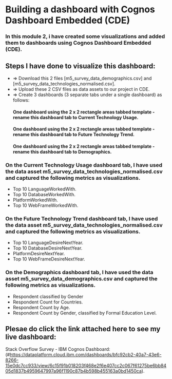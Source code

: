 # Building a dashboard with Cognos Dashboard Embedded (CDE)

### In this module 2, i have created some visualizations and added them to dashboards using Cognos Dashboard Embedded (CDE).

## Steps I have done to visualize this dashboard:
* => Download this 2 files [m5_survey_data_demographics.csv] and [m5_survey_data_technologies_normalised.csv]. 
* => Upload these 2 CSV files as data assets to our project in CDE.
* => Create 3 dashboards (3 separate tabs under a single dashboard) as follows:
    #### One dashboard using the 2 x 2 rectangle areas tabbed template - rename this dashboard tab to Current Technology Usage.
    #### One dashboard using the 2 x 2 rectangle areas tabbed template - rename this dashboard tab to Future Technology Trend.
    #### One dashboard using the 2 x 2 rectangle areas tabbed template - rename this dashboard tab to Demographics.

### On the Current Technology Usage dashboard tab, I have used the data asset m5_survey_data_technologies_normalised.csv and captured the following metrics as visualizations.
*	Top 10 LanguageWorkedWith.
*	Top 10 DatabaseWorkedWith.
*	PlatformWorkedWith.
*	Top 10 WebFrameWorkedWith.

### On the Future Technology Trend dashboard tab, I have used the data asset m5_survey_data_technologies_normalised.csv and captured the following metrics as visualizations.
*	Top 10 LanguageDesireNextYear.
*	Top 10 DatabaseDesireNextYear.
*	PlatformDesireNextYear.
*	Top 10 WebFrameDesireNextYear.

### On the Demographics dashboard tab, I have used the data asset m5_survey_data_demographics.csv and captured the following metrics as visualizations.
*	Respondent classified by Gender
*	Respondent Count for Countries.
*	Respondent Count by Age.
*	Respondent Count by Gender, classified by Formal Education Level.

## Plesae do click the link attached here to see my live dashboard: 
Stack Overflow Survey - IBM Cognos Dashboard:(#https://dataplatform.cloud.ibm.com/dashboards/bfc92cb2-40a7-43e6-8266-15e0dc7cc933/view/6c15f91b018203f468e2f6e407cc2c067f61275be6bb8405d1837b4959647997a96f1190c87b4b598b455163a0bd1450ca).
